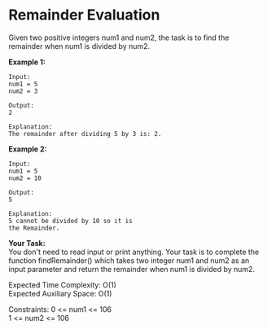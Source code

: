 # Remainder Evaluation

Given two positive integers num1 and num2, the task is to find the remainder when num1 is divided by num2.

**Example 1:**
```
Input:
num1 = 5
num2 = 3

Output:
2

Explanation:
The remainder after dividing 5 by 3 is: 2.
```

**Example 2:**
```
Input:
num1 = 5
num2 = 10

Output:
5

Explanation:
5 cannot be divided by 10 so it is 
the Remainder.
```
**Your Task:**  
You don't need to read input or print anything. Your task is to complete the function findRemainder() which takes two integer num1 and num2 as an input parameter and return the remainder when num1 is divided by num2.

Expected Time Complexity: O(1)<br>
Expected Auxiliary Space: O(1)

Constraints:
0 <= num1 <= 106<br>
1 <= num2 <= 106

